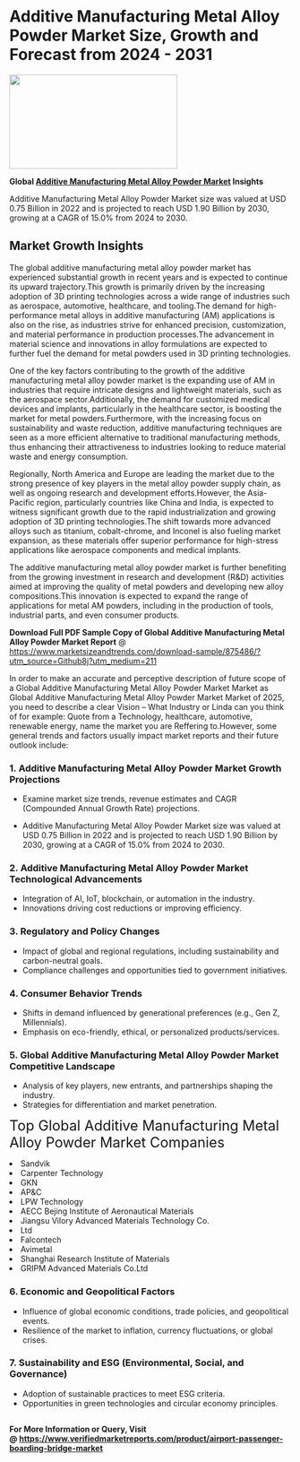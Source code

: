 <H1>Additive Manufacturing Metal Alloy Powder Market Size, Growth and Forecast from 2024 - 2031</H1><img class="aligncenter size-medium wp-image-584254" src="https://thirdeyenews.in/wp-content/uploads/2024/09/Global-Market-Research-300x168.jpeg" alt="" width="300" height="168" /><p><strong>Global&nbsp;<a href="https://www.marketsizeandtrends.com/download-sample/875486/?utm_source=Github8j?utm_medium=211">Additive Manufacturing Metal Alloy Powder Market</a> Insights</strong></p><p>Additive Manufacturing Metal Alloy Powder Market size was valued at USD 0.75 Billion in 2022 and is projected to reach USD 1.90 Billion by 2030, growing at a CAGR of 15.0% from 2024 to 2030.</p><p><h2>Market Growth Insights</h2> <p>The global additive manufacturing metal alloy powder market has experienced substantial growth in recent years and is expected to continue its upward trajectory.This growth is primarily driven by the increasing adoption of 3D printing technologies across a wide range of industries such as aerospace, automotive, healthcare, and tooling.The demand for high-performance metal alloys in additive manufacturing (AM) applications is also on the rise, as industries strive for enhanced precision, customization, and material performance in production processes.The advancement in material science and innovations in alloy formulations are expected to further fuel the demand for metal powders used in 3D printing technologies.</p> <p>One of the key factors contributing to the growth of the additive manufacturing metal alloy powder market is the expanding use of AM in industries that require intricate designs and lightweight materials, such as the aerospace sector.Additionally, the demand for customized medical devices and implants, particularly in the healthcare sector, is boosting the market for metal powders.Furthermore, with the increasing focus on sustainability and waste reduction, additive manufacturing techniques are seen as a more efficient alternative to traditional manufacturing methods, thus enhancing their attractiveness to industries looking to reduce material waste and energy consumption.</p> <p>Regionally, North America and Europe are leading the market due to the strong presence of key players in the metal alloy powder supply chain, as well as ongoing research and development efforts.However, the Asia-Pacific region, particularly countries like China and India, is expected to witness significant growth due to the rapid industrialization and growing adoption of 3D printing technologies.The shift towards more advanced alloys such as titanium, cobalt-chrome, and Inconel is also fueling market expansion, as these materials offer superior performance for high-stress applications like aerospace components and medical implants.</p> <p>The additive manufacturing metal alloy powder market is further benefiting from the growing investment in research and development (R&D) activities aimed at improving the quality of metal powders and developing new alloy compositions.This innovation is expected to expand the range of applications for metal AM powders, including in the production of tools, industrial parts, and even consumer products.</p> <p><span class=""><strong>Download Full PDF Sample Copy of Global Additive Manufacturing Metal Alloy Powder Market Report</strong> @ <a href="https://www.marketsizeandtrends.com/download-sample/875486/?utm_source=Github8j?utm_medium=211" target="_blank">https://www.marketsizeandtrends.com/download-sample/875486/?utm_source=Github8j?utm_medium=211</a></span></p><p>In order to make an accurate and perceptive description of future scope of a Global&nbsp;Additive Manufacturing Metal Alloy Powder Market Market as Global&nbsp;Additive Manufacturing Metal Alloy Powder Market Market of 2025, you need to describe a clear Vision &ndash; What Industry or Linda can you think of for example: Quote from a Technology, healthcare, automotive, renewable energy, name the market you are Reffering to.However, some general trends and factors usually impact market reports and their future outlook include:</p><h3>1.&nbsp;<strong>Additive Manufacturing Metal Alloy Powder Market Growth Projections</strong></h3><ul><li>Examine market size trends, revenue estimates and CAGR (Compounded Annual Growth Rate) projections.</li><li><p>Additive Manufacturing Metal Alloy Powder Market size was valued at USD 0.75 Billion in 2022 and is projected to reach USD 1.90 Billion by 2030, growing at a CAGR of 15.0% from 2024 to 2030.</p></li></ul><h3>2.&nbsp;<strong>Additive Manufacturing Metal Alloy Powder Market Technological Advancements</strong></h3><ul><li>Integration of AI, IoT, blockchain, or automation in the industry.</li><li>Innovations driving cost reductions or improving efficiency.</li></ul><h3>3.&nbsp;<strong>Regulatory and Policy Changes</strong></h3><ul><li>Impact of global and regional regulations, including sustainability and carbon-neutral goals.</li><li>Compliance challenges and opportunities tied to government initiatives.</li></ul><h3>4.&nbsp;<strong>Consumer Behavior Trends</strong></h3><ul><li>Shifts in demand influenced by generational preferences (e.g., Gen Z, Millennials).</li><li>Emphasis on eco-friendly, ethical, or personalized products/services.</li></ul><h3>5.&nbsp;<strong>Global Additive Manufacturing Metal Alloy Powder Market Competitive Landscape</strong></h3><ul><li>Analysis of key players, new entrants, and partnerships shaping the industry.</li><li>Strategies for differentiation and market penetration.</li></ul><p data-pm-slice="1 1 []"><span style="color: inherit; font-family: inherit; font-size: 25px;">Top Global Additive Manufacturing Metal Alloy Powder Market Companies</span></p><div class="" data-test-id=""><p><li>Sandvik</li><li> Carpenter Technology</li><li> GKN</li><li> AP&C</li><li> LPW Technology</li><li> AECC Bejing Institute of Aeronautical Materials</li><li> Jiangsu Vilory Advanced Materials Technology Co.</li><li> Ltd</li><li> Falcontech</li><li> Avimetal</li><li> Shanghai Research Institute of Materials</li><li> GRIPM Advanced Materials Co.Ltd</li></p></div><h3>6.&nbsp;<strong>Economic and Geopolitical Factors</strong></h3><ul><li>Influence of global economic conditions, trade policies, and geopolitical events.</li><li>Resilience of the market to inflation, currency fluctuations, or global crises.</li></ul><h3>7.&nbsp;<strong>Sustainability and ESG (Environmental, Social, and Governance)</strong></h3><ul><li>Adoption of sustainable practices to meet ESG criteria.</li><li>Opportunities in green technologies and circular economy principles.</li></ul><h2><strong style="font-size: 14px;">For More Information or Query, Visit @&nbsp;</strong><a style="background-color: #ffffff; font-size: 14px;" href="https://www.marketsizeandtrends.com/report/additive-manufacturing-metal-alloy-powder-market/" target="_blank">https://www.verifiedmarketreports.com/product/airport-passenger-boarding-bridge-market</a></h2>